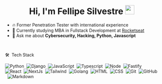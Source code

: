<h1 align='center'> Hi, I'm Fellipe Silvestre <img src="https://raw.githubusercontent.com/kaueMarques/kaueMarques/master/hi.gif" height="30px"></h1>

- 🔥 Former Penetration Tester with international experience
- 🌱 Currently studying MBA in Fullstack Development at [Rocketseat](https://github.com/Rocketseat)
- 💬 Ask me about **Cybersecurity, Hacking, Python, Javascript**

<br>

🛠 &nbsp;Tech Stack

![Python](https://img.shields.io/badge/-Python-05122A?style=flat&logo=python)&nbsp;
![Django](https://img.shields.io/badge/-Django-05122A?style=flat&logo=django)&nbsp;
![JavaScript](https://img.shields.io/badge/-JavaScript-05122A?style=flat&logo=javascript)&nbsp;
![Typescript](https://img.shields.io/badge/-Typescript-05122A?style=flat&logo=typescript)&nbsp;
![Node](https://img.shields.io/badge/-Node-05122A?style=flat&logo=node.js)&nbsp;
![Fastify](https://img.shields.io/badge/-Fastify-05122A?style=flat&logo=fastify)&nbsp;
![React](https://img.shields.io/badge/-React-05122A?style=flat&logo=react)&nbsp;
![NextJs](https://img.shields.io/badge/-Next.JS-05122A?style=flat&logo=nextdotjs)&nbsp;
![Tailwind](https://img.shields.io/badge/-Tailwind-05122A?style=flat&logo=tailwindcss)&nbsp;
![Golang](https://img.shields.io/badge/-Go-05122A?style=flat&logo=go)&nbsp;
![HTML](https://img.shields.io/badge/-HTML-05122A?style=flat&logo=HTML5)&nbsp;
![CSS](https://img.shields.io/badge/-CSS-05122A?style=flat&logo=CSS3&logoColor=1572B6)&nbsp;
![Git](https://img.shields.io/badge/-Git-05122A?style=flat&logo=git)&nbsp;
![GitHub](https://img.shields.io/badge/-GitHub-05122A?style=flat&logo=github)&nbsp;
![Markdown](https://img.shields.io/badge/-Markdown-05122A?style=flat&logo=markdown)&nbsp;


<!--
**silvestr3/silvestr3** is a ✨ _special_ ✨ repository because its `README.md` (this file) appears on your GitHub profile.

Here are some ideas to get you started:

- 🔭 I’m currently working on ...
- 👯 I’m looking to collaborate on ...
- 🤔 I’m looking for help with ...
- 📫 How to reach me: ...
- 😄 Pronouns: ...
- ⚡ Fun fact: ...
-->
